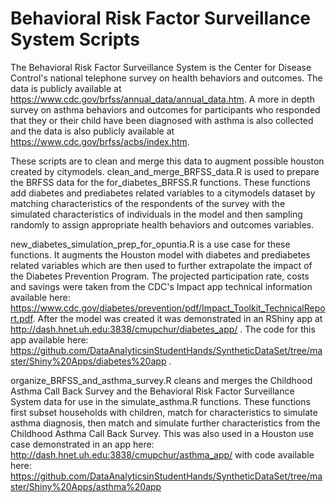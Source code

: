 # Behavioral Risk Factor Surveillance System Scripts
The Behavioral Risk Factor Surveillance System is the Center for Disease Control's national telephone survey on health behaviors and outcomes. The data is publicly available at https://www.cdc.gov/brfss/annual_data/annual_data.htm. A more in depth survey on asthma behaviors and outcomes for participants who responded that they or their child have been diagnosed with asthma is also collected and the data is also publicly available at https://www.cdc.gov/brfss/acbs/index.htm.

These scripts are to clean and merge this data to augment possible houston created by citymodels. clean_and_merge_BRFSS_data.R is used to prepare the BRFSS data for the for_diabetes_BRFSS.R functions. These functions add diabetes and prediabetes related variables to a citymodels dataset by matching characteristics of the respondents of the survey with the simulated characteristics of individuals in the model and then sampling randomly to assign appropriate health behaviors and outcomes variables.

new_diabetes_simulation_prep_for_opuntia.R is a use case for these functions. It augments the Houston model with diabetes and prediabetes related variables which are then used to further extrapolate the impact of the Diabetes Prevention Program. The projected participation rate, costs and savings were taken from the CDC's Impact app technical information available here: https://www.cdc.gov/diabetes/prevention/pdf/Impact_Toolkit_TechnicalReport.pdf. After the model was created it was demonstrated in an RShiny app at http://dash.hnet.uh.edu:3838/cmupchur/diabetes_app/ . The code for this app available here: https://github.com/DataAnalyticsinStudentHands/SyntheticDataSet/tree/master/Shiny%20Apps/diabetes%20app .

organize_BRFSS_and_asthma_survey.R cleans and merges the Childhood Asthma Call Back Survey and the Behavioral Risk Factor Surveillance System data for use in the simulate_asthma.R functions. These functions first subset households with children, match for characteristics to simulate asthma diagnosis, then match and simulate further characteristics from the Childhood Asthma Call Back Survey. This was also used in a Houston use case demonstrated in an app here: http://dash.hnet.uh.edu:3838/cmupchur/asthma_app/ with code available here: https://github.com/DataAnalyticsinStudentHands/SyntheticDataSet/tree/master/Shiny%20Apps/asthma%20app

